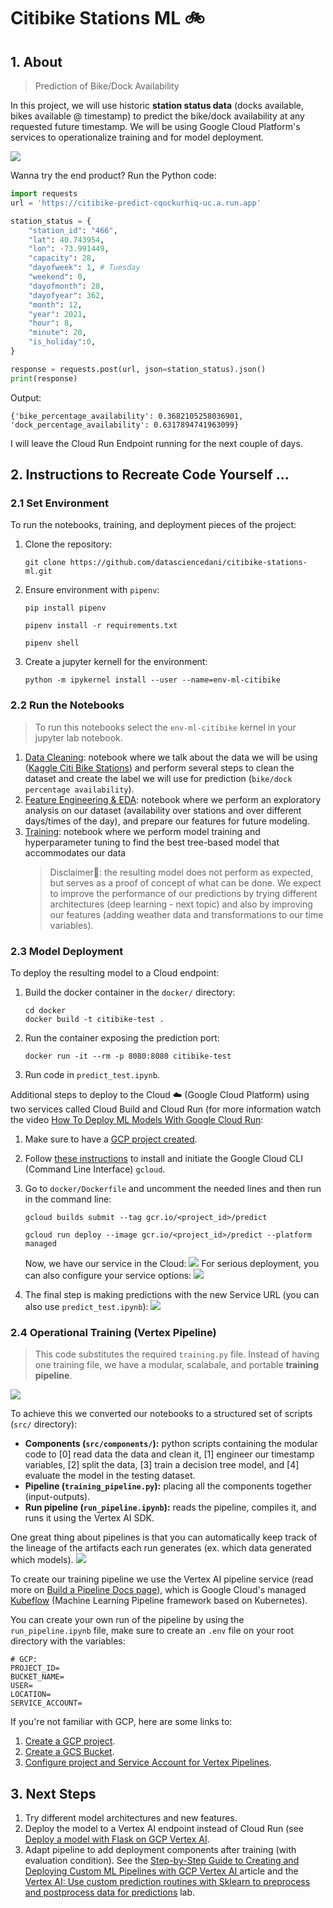 # Citibike Stations ML 🚲 

## 1. About

> Prediction of Bike/Dock Availability

In this project, we will use historic **station status data** (docks available, bikes available @ timestamp) to predict the bike/dock availability at any requested future timestamp. We will be using Google Cloud Platform's services to operationalize training and for model deployment.

![](images/citi_bike.webp)

Wanna try the end product? Run the Python code:

```python
import requests
url = 'https://citibike-predict-cqockurhiq-uc.a.run.app'

station_status = {
    "station_id": "466",
    "lat": 40.743954,
    "lon": -73.991449,
    "capacity": 28,
    "dayofweek": 1, # Tuesday
    "weekend": 0,
    "dayofmonth": 28,
    "dayofyear": 362,
    "month": 12,
    "year": 2021,
    "hour": 8,
    "minute": 20,
    "is_holiday":0,
}

response = requests.post(url, json=station_status).json()
print(response)
```
Output: 

```
{'bike_percentage_availability': 0.3682105258036901, 'dock_percentage_availability': 0.6317894741963099}
```

I will leave the Cloud Run Endpoint running for the next couple of days.

## 2. Instructions to Recreate Code Yourself ...

### 2.1 Set Environment
To run the notebooks, training, and deployment pieces of the project:
1. Clone the repository:
    ```
    git clone https://github.com/datasciencedani/citibike-stations-ml.git
    ```

1. Ensure environment with `pipenv`:
    ```
    pip install pipenv
    ```
    ```
    pipenv install -r requirements.txt
    ```
    ```
    pipenv shell
    ```
1. Create a jupyter kernell for the environment:
    ```
    python -m ipykernel install --user --name=env-ml-citibike
    ```

### 2.2 Run the Notebooks

> To run this notebooks select the `env-ml-citibike` kernel in your jupyter lab notebook.

1. [Data Cleaning](nbs/00_data_cleaning.ipynb): notebook where we talk about the data we will be using ([Kaggle Citi Bike Stations](https://www.kaggle.com/datasets/rosenthal/citi-bike-stations/)) and perform several steps to clean the dataset and create the label we will use for prediction (`bike/dock percentage availability`).
2. [Feature Engineering & EDA](nbs/01_feature_eng.ipynb): notebook where we perform an exploratory analysis on our dataset (availability over stations and over different days/times of the day), and prepare our features for future modeling.
3. [Training](nbs/02_training.ipynb): notebook where we perform model training and hyperparameter tuning to find the best tree-based model that accommodates our data 
    > Disclaimer🚨: the resulting model does not perform as expected, but serves as a proof of concept of what can be done. We expect to improve the performance of our predictions by trying different architectures (deep learning - next topic) and also by improving our features (adding weather data and transformations to our time variables).

### 2.3 Model Deployment

To deploy the resulting model to a Cloud endpoint:

1. Build the docker container in the `docker/` directory:
    ```
    cd docker
    docker build -t citibike-test .
    ```
1. Run the container exposing the prediction port:
    ```
    docker run -it --rm -p 8080:8080 citibike-test
    ```
1. Run code in `predict_test.ipynb`.

Additional steps to deploy to the Cloud ☁️ (Google Cloud Platform) using two services called Cloud Build and Cloud Run (for more information watch the video [How To Deploy ML Models With Google Cloud Run](https://www.youtube.com/watch?v=vieoHqt7pxo):

1. Make sure to have a [GCP project created](https://developers.google.com/workspace/guides/create-project). 

1. Follow [these instructions](https://cloud.google.com/sdk/docs/install-sdk) to install and initiate the Google Cloud CLI (Command Line Interface) `gcloud`.

1. Go to `docker/Dockerfile` and uncomment the needed lines and then run in the command line:
    ```
    gcloud builds submit --tag gcr.io/<project_id>/predict
    ```
    ```
    gcloud run deploy --image gcr.io/<project_id>/predict --platform managed
    ```
    Now, we have our service in the Cloud:
    ![](images/cloud_run.png)
    For serious deployment, you can also configure your service options:
    ![](images/cloud_run_options.png)

1. The final step is making predictions with the new Service URL (you can also use `predict_test.ipynb`):
    ![](images/predict_test.png)

### 2.4 Operational Training (Vertex Pipeline)
> This code substitutes the required `training.py` file. Instead of having one training file, we have a modular, scalabale, and portable **training pipeline**.

![](images/pipeline.png)

To achieve this we converted our notebooks to a structured set of scripts (`src/` directory):
- **Components (`src/components/`):** python scripts containing the modular code to [0] read data the data and clean it, [1] engineer our timestamp variables, [2] split the data, [3] train a decision tree model, and [4] evaluate the model in the testing dataset.
- **Pipeline (`training_pipeline.py`):** placing all the components together (input-outputs).
- **Run pipeline (`run_pipeline.ipynb`):** reads the pipeline, compiles it, and runs it using the Vertex AI SDK.

One great thing about pipelines is that you can automatically keep track of the lineage of the artifacts each run generates (ex. which data generated which models).
![](images/lineage.png)

To create our training pipeline we use the Vertex AI pipeline service (read more on [Build a Pipeline Docs page](https://cloud.google.com/vertex-ai/docs/pipelines/build-pipeline)), which is Google Cloud's managed [Kubeflow](https://www.kubeflow.org/docs/components/pipelines/v2/introduction/) (Machine Learning Pipeline framework based on Kubernetes). 

You can create your own run of the pipeline by using the `run_pipeline.ipynb` file, make sure to create an `.env` file on your root directory with the variables:
```
# GCP:
PROJECT_ID=
BUCKET_NAME= 
USER=
LOCATION=
SERVICE_ACCOUNT=
```

If you're not familiar with GCP, here are some links to:
1. [Create a GCP project](https://developers.google.com/workspace/guides/create-project).
1. [Create a GCS Bucket](https://cloud.google.com/storage/docs/creating-buckets).
1. [Configure project and Service Account for Vertex Pipelines](https://cloud.google.com/vertex-ai/docs/pipelines/configure-project#service-account).


## 3. Next Steps
1. Try different model architectures and new features.
1. Deploy the model to a Vertex AI endpoint instead of Cloud Run (see [Deploy a model with Flask on GCP Vertex AI](https://medium.com/nlplanet/deploy-a-pytorch-model-with-flask-on-gcp-vertex-ai-8e81f25e605f=).
1. Adapt pipeline to add deployment components after training (with evaluation condition). See the [Step-by-Step Guide to Creating and Deploying Custom ML Pipelines with GCP Vertex AI ](https://medium.com/@wardarahim25/step-by-step-guide-to-creating-and-deploying-custom-ml-pipelines-with-gcp-vertex-ai-part-2-3be6e314bc48) article and the [Vertex AI: Use custom prediction routines with Sklearn to preprocess and postprocess data for predictions](https://codelabs.developers.google.com/vertex-cpr-sklearn#5) lab.